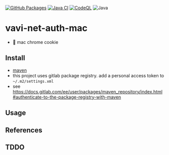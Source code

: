 [![GitHub Packages](https://github.com/umjammer/vavi-net-auth-mac/actions/workflows/maven-publish.yml/badge.svg)](https://github.com/umjammer?tab=packages&repo_name=vavi-net-auth-mac)
[![Java CI](https://github.com/umjammer/vavi-net-auth-mac/actions/workflows/maven.yml/badge.svg)](https://github.com/umjammer/vavi-net-auth-mac/actions/workflows/maven.yml)
[![CodeQL](https://github.com/umjammer/vavi-net-auth-mac/actions/workflows/codeql.yml/badge.svg)](https://github.com/umjammer/vavi-net-auth-mac/actions/workflows/codeql-analysis.yml)
![Java](https://img.shields.io/badge/Java-17-b07219)

# vavi-net-auth-mac

 *  mac chrome cookie

## Install

 * [maven](https://jitpack.io/#umjammer/vavi-net-auth-mac)
 * this project uses gitlab package registry. add a personal access token to `~/.m2/settings.xml`
 * see https://docs.gitlab.com/ee/user/packages/maven_repository/index.html#authenticate-to-the-package-registry-with-maven

## Usage

## References

## TDDO